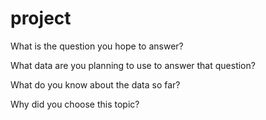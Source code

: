 # project

What is the question you hope to answer?

What data are you planning to use to answer that question?

What do you know about the data so far?

Why did you choose this topic?

